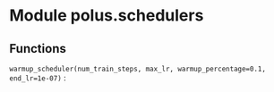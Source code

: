 Module polus.schedulers
=======================

Functions
---------

    
`warmup_scheduler(num_train_steps, max_lr, warmup_percentage=0.1, end_lr=1e-07)`
: